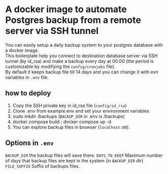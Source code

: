 # A docker image to automate Postgres backup from a remote server via SSH tunnel
You can easily setup a daily backup system to your postgres database with a docker image.\
This boilerplate help you connect to destination database server via SSH tunnel (by id_rsa) and make a backup every day at 00:00 (the period is customizable by modifying the `config/cronjobs` file).\
By default it keeps backup file till 14 days and you can change it with evn variables in `.env` file.
## how to deploy
1. Copy the SSH private key in id_rsa file (`config/id_rsa`)
2. Clone .env from example.env and set your environment variables
3. sudo mkdir /backups (`BACKUP_DIR` in .env is /backups)
4. docker compose build ; docker compose up -d
5. You can explore backup files in browser (`localhost:80`).

## Options in `.env`
`BACKUP_DIR` the backup files will save there.
`DAYS_TO_KEEP` Maximum number of days that backup files are kept in the system (in `BACKUP_DIR` dir)
`FILE_SUFFIX` Suffix of backups files.
